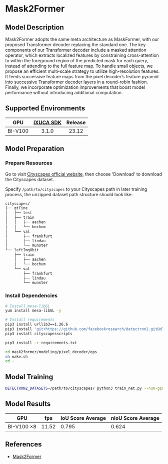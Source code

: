 # Mask2Former

## Model Description

Mask2Former adopts the same meta architecture as MaskFormer, with our proposed Transformer decoder replacing the
standard one. The key components of our Transformer decoder include a masked attention operator, which extracts
localized features by constraining cross-attention to within the foreground region of the predicted mask for each query,
instead of attending to the full feature map. To handle small objects, we propose an efficient multi-scale strategy to
utilize high-resolution features. It feeds successive feature maps from the pixel decoder’s feature pyramid into
successive Transformer decoder layers in a round-robin fashion. Finally, we incorporate optimization improvements that
boost model performance without introducing additional computation.

## Supported Environments

| GPU    | [IXUCA SDK](https://gitee.com/deep-spark/deepspark#%E5%A4%A9%E6%95%B0%E6%99%BA%E7%AE%97%E8%BD%AF%E4%BB%B6%E6%A0%88-ixuca) | Release |
| :----: | :----: | :----: |
| BI-V100 | 3.1.0     |  23.12  |

## Model Preparation

### Prepare Resources

Go to visit [Cityscapes official website](https://www.cityscapes-dataset.com/), then choose 'Download' to download the
Cityscapes dataset.

Specify `/path/to/cityscapes` to your Cityscapes path in later training process, the unzipped dataset path structure should look like:

```bash
cityscapes/
├── gtFine
│   ├── test
│   ├── train
│   │   ├── aachen
│   │   └── bochum
│   └── val
│       ├── frankfurt
│       ├── lindau
│       └── munster
└── leftImg8bit
    ├── train
    │   ├── aachen
    │   └── bochum
    └── val
        ├── frankfurt
        ├── lindau
        └── munster
```

### Install Dependencies

```bash
# Install mesa-libGL
yum install mesa-libGL -y

# Install requirements
pip3 install urllib3==1.26.6
pip3 install 'git+https://github.com/facebookresearch/detectron2.git@d779ea63faa54fe42b9b4c280365eaafccb280d6'
pip3 install cityscapesscripts

pip3 install -r requirements.txt

cd mask2former/modeling/pixel_decoder/ops
sh make.sh
cd -
```

## Model Training

```bash
DETECTRON2_DATASETS=/path/to/cityscapes/ python3 train_net.py --num-gpus 8 --config-file configs/cityscapes/semantic-segmentation/maskformer2_R50_bs16_90k.yaml 1> train_mask2former.log 2> train_mask2former_error.log & tail -f train_mask2former.log
```

## Model Results

| GPU        | fps   | IoU Score Average | nIoU Score Average |
|------------|-------|-------------------|--------------------|
| BI-V100 ×8 | 11.52 | 0.795             | 0.624              |

## References

- [Mask2Former](https://github.com/facebookresearch/Mask2Former)
